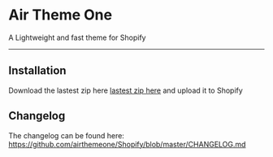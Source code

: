# Air Theme One

A Lightweight and fast theme for Shopify

------

## Installation

Download the lastest zip here [lastest zip here](https://github.com/airthemeone/Shopify/archive/master.zip) and upload it to Shopify

## Changelog

The changelog can be found here:
https://github.com/airthemeone/Shopify/blob/master/CHANGELOG.md